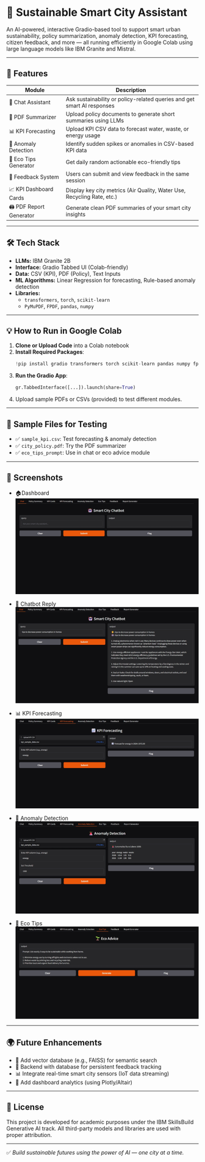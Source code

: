 # 🌆 Sustainable Smart City Assistant

  
An AI-powered, interactive Gradio-based tool to support smart urban sustainability, policy summarization, anomaly detection, KPI forecasting, citizen feedback, and more — all running efficiently in Google Colab using large language models like IBM Granite and Mistral.

---

## 🚀 Features

| Module                   | Description                                                             |
| ------------------------ | ----------------------------------------------------------------------- |
| 🤖 Chat Assistant        | Ask sustainability or policy-related queries and get smart AI responses |
| 📄 PDF Summarizer        | Upload policy documents to generate short summaries using LLMs          |
| 📊 KPI Forecasting       | Upload KPI CSV data to forecast water, waste, or energy usage           |
| 🚨 Anomaly Detection     | Identify sudden spikes or anomalies in CSV-based KPI data               |
| 🌱 Eco Tips Generator    | Get daily random actionable eco-friendly tips                           |
| 📝 Feedback System       | Users can submit and view feedback in the same session                  |
| 📈 KPI Dashboard Cards   | Display key city metrics (Air Quality, Water Use, Recycling Rate, etc.) |
| 🖨️ PDF Report Generator | Generate clean PDF summaries of your smart city insights                |

---

## 🛠️ Tech Stack

- **LLMs:** IBM Granite 2B
- **Interface:** Gradio Tabbed UI (Colab-friendly)
- **Data:** CSV (KPI), PDF (Policy), Text Inputs
- **ML Algorithms:** Linear Regression for forecasting, Rule-based anomaly detection
- **Libraries:**
  - `transformers`, `torch`, `scikit-learn`
  - `PyMuPDF`, `FPDF`, `pandas`, `numpy`

---

## 💡 How to Run in Google Colab

1. **Clone or Upload Code** into a Colab notebook
2. **Install Required Packages**:
   ```python
   !pip install gradio transformers torch scikit-learn pandas numpy fpdf pymupdf
   ```
3. **Run the Gradio App**:
   ```python
   gr.TabbedInterface([...]).launch(share=True)
   ```
4. Upload sample PDFs or CSVs (provided) to test different modules.

---

## 📁 Sample Files for Testing

- ✅ `sample_kpi.csv`: Test forecasting & anomaly detection
- ✅ `city_policy.pdf`: Try the PDF summarizer
- ✅ `eco_tips_prompt`: Use in chat or eco advice module

---

## 📸 Screenshots

- 🏠Dashboard
![Chatbot Reply](Images/dashboard.jpeg)

- 🤖 Chatbot Reply
![Chatbot Reply](Images/chat.jpeg)

- 📊 KPI Forecasting
![Forecast Chart](Images/kpi_forecasting.jpeg)

- 🚨 Anomaly Detection
![Anomaly Table](Images/anomaly_detection.jpeg)

- 🌱 Eco Tips
![Eco Tips](Images/eco_tips.jpeg)

---

## 🌍 Future Enhancements

- 🧠 Add vector database (e.g., FAISS) for semantic search
- 📡 Backend with database for persistent feedback tracking
- 📊 Integrate real-time smart city sensors (IoT data streaming)
- 🎯 Add dashboard analytics (using Plotly/Altair)

---

## 📜 License

This project is developed for academic purposes under the IBM SkillsBuild Generative AI track. All third-party models and libraries are used with proper attribution.

---

✅ *Build sustainable futures using the power of AI — one city at a time.*

